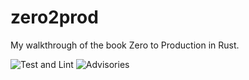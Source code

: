 zero2prod
=========

My walkthrough of the book Zero to Production in Rust.

![Test and Lint](https://github.com/bklein/zero2prod/actions/workflows/general.yml/badge.svg)
![Advisories](https://github.com/bklein/zero2prod/actions/workflows/audit.yml/badge.svg)

